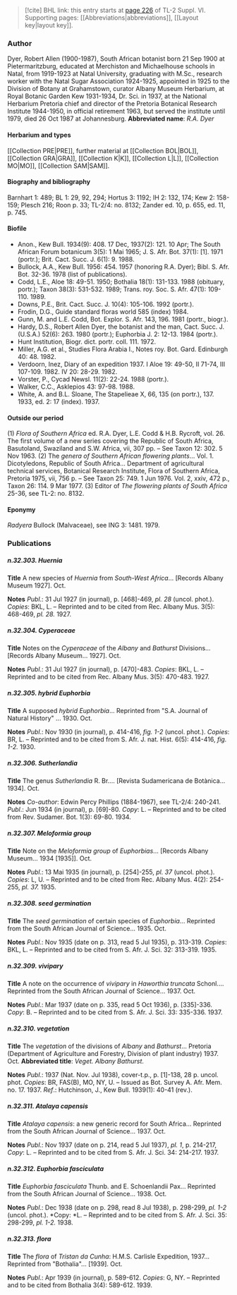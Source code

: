 > [!cite] BHL link: this entry starts at [page 226](https://www.biodiversitylibrary.org/page/33260214) of TL-2 Suppl. VI.
> Supporting pages: [[Abbreviations|abbreviations]], [[Layout key|layout key]].

### Author

Dyer, Robert Allen (1900-1987), South African botanist born 21 Sep 1900 at Pietermaritzburg, educated at Merchiston and Michaelhouse schools in Natal, from 1919-1923 at Natal University, graduating with M.Sc., research worker with the Natal Sugar Association 1924-1925, appointed in 1925 to the Division of Botany at Grahamstown, curator Albany Museum Herbarium, at Royal Botanic Garden Kew 1931-1934, Dr. Sci. in 1937, at the National Herbarium Pretoria chief and director of the Pretoria Botanical Research Institute 1944-1950, in official retirement 1963, but served the institute until 1979, died 26 Oct 1987 at Johannesburg. 
**Abbreviated name**: *R.A. Dyer*

#### Herbarium and types

[[Collection PRE|PRE]], further material at [[Collection BOL|BOL]], [[Collection GRA|GRA]], [[Collection K|K]], [[Collection L|L]], [[Collection MO|MO]], [[Collection SAM|SAM]].

#### Biography and bibliography

Barnhart 1: 489; BL 1: 29, 92, 294; Hortus 3: 1192; IH 2: 132, 174; Kew 2: 158-159; Plesch 216; Roon p. 33; TL-2/4: no. 8132; Zander ed. 10, p. 655, ed. 11, p. 745.

#### Biofile

- Anon., Kew Bull. 1934(9): 408. 17 Dec, 1937(2): 121. 10 Apr; The South African Forum botanicum 3(5): 1 Mai 1965; J. S. Afr. Bot. 37(1): \[1\]. 1971 (portr.); Brit. Cact. Succ. J. 6(1): 9. 1988.
- Bullock, A.A., Kew Bull. 1956: 454. 1957 (honoring R.A. Dyer); Bibl. S. Afr. Bot. 32-36. 1978 (list of publications).
- Codd, L.E., Aloe 18: 49-51. 1950; Bothalia 18(1): 131-133. 1988 (obituary, portr.); Taxon 38(3): 531-532. 1989; Trans. roy. Soc. S. Afr. 47(1): 109-110. 1989.
- Downs, P.E., Brit. Cact. Succ. J. 10(4): 105-106. 1992 (portr.).
- Frodin, D.G., Guide standard floras world 585 (index) 1984.
- Gunn, M. and L.E. Codd, Bot. Explor. S. Afr. 143, 196. 1981 (portr., biogr.).
- Hardy, D.S., Robert Allen Dyer, the botanist and the man, Cact. Succ. J. (U.S.A.) 52(6): 263. 1980 (portr.); Euphorbia J. 2: 12-13. 1984 (portr.).
- Hunt Institution, Biogr. dict. portr. coll. 111. 1972.
- Miller, A.G. et al., Studies Flora Arabia I., Notes roy. Bot. Gard. Edinburgh 40: 48. 1982.
- Verdoorn, Inez, Diary of an expedition 1937. I Aloe 19: 49-50, II 71-74, III 107-109. 1982. IV 20: 28-29. 1982.
- Vorster, P., Cycad Newsl. 11(2): 22-24. 1988 (portr.).
- Walker, C.C., Asklepios 43: 97-98. 1988.
- White, A. and B.L. Sloane, The Stapelieae X, 66, 135 (on portr.), 137. 1933, ed. 2: 17 (index). 1937.

#### Outside our period

(1) *Flora of Southern Africa* ed. R.A. Dyer, L.E. Codd & H.B. Rycroft, vol. 26. The first volume of a new series covering the Republic of South Africa, Basutoland, Swaziland and S.W. Africa, vii, 307 pp. – See Taxon 12: 302. 5 Nov 1963.
(2) The *genera of Southern African flowering plants*... Vol. 1. Dicotyledons, Republic of South Africa... Department of agricultural technical services, Botanical Research Institute, Flora of Southern Africa, Pretoria 1975, vii, 756 p. – See Taxon 25: 749. 1 Jun 1976. Vol. 2, xxiv, 472 p., Taxon 26: 114. 9 Mar 1977.
(3) Editor of *The flowering plants of South Africa* 25-36, see TL-2: no. 8132.

#### Eponymy

*Radyera* Bullock (Malvaceae), see ING 3: 1481. 1979.

### Publications

##### n.32.303. Huernia

**Title**
A new species of *Huernia* from *South-West Africa*... \[Records Albany Museum 1927\]. Oct.

**Notes**
*Publ*.: 31 Jul 1927 (in journal), p. \[468\]-469, *pl. 28* (uncol. phot.). *Copies*: BKL, L. – Reprinted and to be cited from Rec. Albany Mus. 3(5): 468-469, *pl. 28.* 1927.

##### n.32.304. Cyperaceae

**Title**
Notes on the *Cyperaceae* of the *Albany* and *Bathurst* Divisions... \[Records Albany Museum... 1927\]. Oct.

**Notes**
*Publ*.: 31 Jul 1927 (in journal), p. \[470\]-483. *Copies*: BKL, L. – Reprinted and to be cited from Rec. Albany Mus. 3(5): 470-483. 1927.

##### n.32.305. hybrid Euphorbia

**Title**
A supposed *hybrid Euphorbia*... Reprinted from "S.A. Journal of Natural History" ... 1930. Oct.

**Notes**
*Publ*.: Nov 1930 (in journal), p. 414-416, *fig. 1-2* (uncol. phot.). *Copies*: BR, L. – Reprinted and to be cited from S. Afr. J. nat. Hist. 6(5): 414-416, *fig. 1-2.* 1930.

##### n.32.306. Sutherlandia

**Title**
The genus *Sutherlandia* R. Br.... \[Revista Sudamericana de Botànica... 1934\]. Oct.

**Notes**
*Co-author*: Edwin Percy Phillips (1884-1967), see TL-2/4: 240-241.
*Publ*.: Jun 1934 (in journal), p. \[69\]-80. *Copy*: L. – Reprinted and to be cited from Rev. Sudamer. Bot. 1(3): 69-80. 1934.

##### n.32.307. Meloformia group

**Title**
Note on the *Meloformia group* of *Euphorbias*... \[Records Albany Museum... 1934 \[1935\]\]. Oct.

**Notes**
*Publ*.: 13 Mai 1935 (in journal), p. \[254\]-255, *pl. 37* (uncol. phot.). *Copies*: L, U. – Reprinted and to be cited from Rec. Albany Mus. 4(2): 254-255, *pl. 37.* 1935.

##### n.32.308. seed germination

**Title**
The *seed germination* of certain species of *Euphorbia*... Reprinted from the South African Journal of Science... 1935. Oct.

**Notes**
*Publ*.: Nov 1935 (date on p. 313, read 5 Jul 1935), p. 313-319. *Copies*: BKL, L. – Reprinted and to be cited from S. Afr. J. Sci. 32: 313-319. 1935.

##### n.32.309. vivipary

**Title**
A note on the occurrence of *vivipary* in *Haworthia truncata* Schonl.... Reprinted from the South African Journal of Science... 1937. Oct.

**Notes**
*Publ*.: Mar 1937 (date on p. 335, read 5 Oct 1936), p. \[335\]-336. *Copy*: B. – Reprinted and to be cited from S. Afr. J. Sci. 33: 335-336. 1937.

##### n.32.310. vegetation

**Title**
The *vegetation* of the divisions of *Albany* and *Bathurst*... Pretoria (Department of Agriculture and Forestry, Division of plant industry) 1937. Oct.
**Abbreviated title**: *Veget. Albany Bathurst*.

**Notes**
*Publ*.: 1937 (Nat. Nov. Jul 1938), cover-t.p., p. \[1\]-138, 28 p. uncol. phot. *Copies*: BR, FAS(B), MO, NY, U. – Issued as Bot. Survey A. Afr. Mem. no. 17. 1937.
*Ref*.: Hutchinson, J., Kew Bull. 1939(1): 40-41 (rev.).

##### n.32.311. Atalaya capensis

**Title**
*Atalaya capensis*: a new generic record for South Africa... Reprinted from the South African Journal of Science... 1937. Oct.

**Notes**
*Publ*.: Nov 1937 (date on p. 214, read 5 Jul 1937), *pl. 1*, p. 214-217, *Copy*: L. – Reprinted and to be cited from S. Afr. J. Sci. 34: 214-217. 1937.

##### n.32.312. Euphorbia fasciculata

**Title**
*Euphorbia fasciculata* Thunb. and E. Schoenlandii Pax... Reprinted from the South African Journal of Science... 1938. Oct.

**Notes**
*Publ*.: Dec 1938 (date on p. 298, read 8 Jul 1938), p. 298-299, *pl. 1-2* (uncol. phot.). *Copy: *L. – Reprinted and to be cited from S. Afr. J. Sci. 35: 298-299, *pl. 1-2.* 1938.

##### n.32.313. flora

**Title**
The *flora* of *Tristan da Cunha*: H.M.S. Carlisle Expedition, 1937... Reprinted from "Bothalia"... \[1939\]. Oct.

**Notes**
*Publ*.: Apr 1939 (in journal), p. 589-612. *Copies*: G, NY. – Reprinted and to be cited from Bothalia 3(4): 589-612. 1939.

